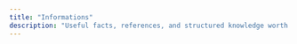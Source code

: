 ```yaml
---
title: "Informations"
description: "Useful facts, references, and structured knowledge worth keeping for future use."
---
```

